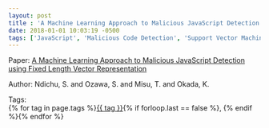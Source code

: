 ```yaml
---
layout: post
title : 'A Machine Learning Approach to Malicious JavaScript Detection using Fixed Length Vector Representation'
date: 2018-01-01 10:03:19 -0500
tags: ['JavaScript', 'Malicious Code Detection', 'Support Vector Machine', 'Tokenizer']
---
```

Paper: [A Machine Learning Approach to Malicious JavaScript Detection using Fixed Length Vector Representation](https://ieeexplore.ieee.org/stamp/stamp.jsp?arnumber=8489414)

Author: Ndichu, S. and Ozawa, S. and Misu, T. and Okada, K.




 Tags:  
        <span>{% for tag in page.tags %}<a href="/tags/#{{ tag | slugify }}">{{ tag }}</a>{% if forloop.last == false %}, {% endif %}{% endfor %}</span>
